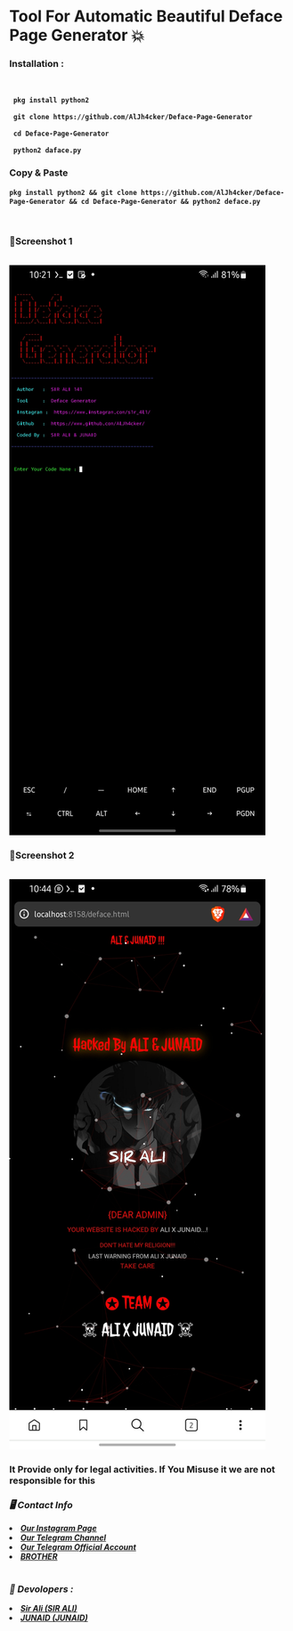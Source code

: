 <b><h1> Tool For Automatic Beautiful Deface Page Generator 💥</h1><b>

<h3><b>Installation : </b></h3>
<br>

```
 pkg install python2
```
```
 git clone https://github.com/AlJh4cker/Deface-Page-Generator
```
```
 cd Deface-Page-Generator
```
```
 python2 daface.py
```
<h3><b>Copy & Paste</b></h3>

```
pkg install python2 && git clone https://github.com/AlJh4cker/Deface-Page-Generator && cd Deface-Page-Generator && python2 deface.py

```
<br>
<h3><b>📸Screenshot 1</b></h3>
<br>
<img src="https://raw.githubusercontent.com/AlJh4cker/Deface-Page-Generator/main/Screenshot_20210524_091355.jpg">
<br>
<h3><b>📸Screenshot 2</b></h3>
<br>
<img src="https://raw.githubusercontent.com/AlJh4cker/Deface-Page-Generator/main/Screenshot_20210524_091418.jpg">
<br>
<h3> It Provide only for legal activities. If You Misuse it we are not responsible for this</h3>
<h3><b><i>🖥️ Contact Info </i></b></h3>
<li>  <i><a href="https://www.instagram.com/S1R_4L1/">Our Instagram Page </a></i></li>
<li>  <i><a href="https://t.me/S1R_4L1/">Our Telegram Channel</a></i></li>
<li>  <i><a href="https://t.me/H4CK3RALI/">Our Telegram Official Account</a></i></li>
<li>  <i><a href="https://t.me/TOXIC_FR">BROTHER</a></i></li>

<br>
<h3><b><i>🤠 Devolopers :</i></b></h3>
<li> <i><a href="https://www.instagram.com/s1r_4l1">Sir Ali (SIR ALI)</a></i></li>
<li>  <i><a href="https://www.instagram.com/junaid.fr5">JUNAID (JUNAID)</a></i></li>
